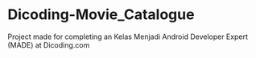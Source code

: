 # Dicoding-Movie_Catalogue
Project made for completing an Kelas Menjadi Android Developer Expert (MADE) at Dicoding.com
